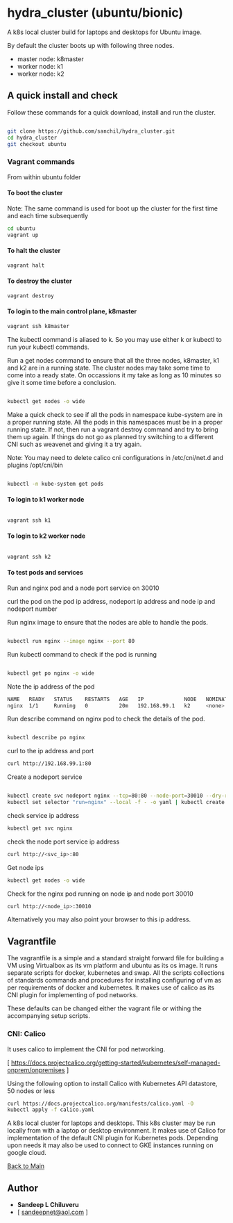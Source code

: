# hydra_cluster (ubuntu/bionic)

A k8s local cluster build for laptops and desktops for Ubuntu image.

By default the cluster boots up with following three nodes. 

- master node: k8master
- worker node: k1
- worker node: k2


## A quick install and check

Follow these commands for a quick download, install and run the cluster.

```sh

git clone https://github.com/sanchil/hydra_cluster.git
cd hydra_cluster
git checkout ubuntu

```

### Vagrant commands

From within ubuntu folder

#### To boot the cluster

Note: The same command is used for boot up the cluster for the first time and each time subsequently


```sh
cd ubuntu
vagrant up
```


#### To halt the cluster

```sh
vagrant halt
```


#### To destroy the cluster

```sh
vagrant destroy
```

#### To login to the main control plane, k8master


```sh
vagrant ssh k8master
```

The kubectl command is aliased to k. So you may use either k or kubectl to run your kubectl commands.

Run a get nodes command to ensure that all the three nodes, k8master, k1 and k2 are in a running state. The cluster nodes may take some time to come into a ready state. On occassions it my take as long as 10 minutes so give it some time before a conclusion.

```sh

kubectl get nodes -o wide

```

Make a quick check to see if all the pods in namespace kube-system are in a proper running state. All the pods in this namespaces must be in a proper running state. If not, then run a vagrant destroy command and try to bring them up again. If things do not go as planned try switching to a different CNI such as weavenet and giving it a try again. 

Note: You may need to delete calico cni configurations in /etc/cni/net.d and plugins /opt/cni/bin

```sh

kubectl -n kube-system get pods

```
#### To login to k1 worker node

```sh

vagrant ssh k1

```

#### To login to k2 worker node

```sh

vagrant ssh k2

```

#### To test pods and services

Run and nginx pod and a node port service on 30010

curl the pod on the pod ip address, nodeport ip address and node ip and nodeport number

Run nginx image to ensure that the nodes are able to handle the pods.

```sh

kubectl run nginx --image nginx --port 80

```

Run kubectl command to check if the pod is running


```sh

kubectl get po nginx -o wide

```
Note the ip address of the pod

```sh
NAME   READY   STATUS    RESTARTS   AGE   IP             NODE   NOMINATED NODE   READINESS GATES
nginx  1/1     Running   0          20m   192.168.99.1   k2     <none>           <none>
```

Run describe command on nginx pod to check the details of the pod.

```sh

kubectl describe po nginx

```
curl to the ip address and port

```sh
curl http://192.168.99.1:80
```

Create a nodeport service

```sh

kubectl create svc nodeport nginx --tcp=80:80 --node-port=30010 --dry-run=client -o yaml | \
kubectl set selector "run=nginx" --local -f - -o yaml | kubectl create -f -

```

check service ip address

```sh
kubectl get svc nginx
```


check the node port service ip address

```sh
curl http://<svc_ip>:80

```

Get node ips

```sh
kubectl get nodes -o wide
```

Check for the nginx pod running on node ip and node port 30010  

```sh
curl http://<node_ip>:30010

```

Alternatively you may also point your browser to this ip address. 


## Vagrantfile

The vagrantfile is a simple and a standard straight forward file for building a VM using Virtualbox as its vm platform and ubuntu as its os image.
It runs separate scripts for docker, kubernetes and swap. All the scripts collections of standards commands and procedures for installing
configuring of vm as per requirements of docker and kubernetes. It makes use of calico as its CNI plugin for implementing of pod networks.

These defaults can be changed either the vagrant file or withing the accompanying setup scripts.

### CNI: Calico

It uses calico to implement the CNI for pod networking.

[ https://docs.projectcalico.org/getting-started/kubernetes/self-managed-onprem/onpremises ]

Using the following option to install Calico with Kubernetes API datastore, 50 nodes or less

```sh
curl https://docs.projectcalico.org/manifests/calico.yaml -O
kubectl apply -f calico.yaml
```

A k8s local cluster for laptops and desktops. This k8s cluster may be run locally from with a laptop or desktop environment. 
It makes use of Calico for implementation of the default CNI plugin for Kubernetes pods. Depending upon needs it may also be used
to connect to GKE instances running on google cloud.

[Back to Main](../main/README.md)

## Author

* **Sandeep L Chiluveru** 
* [ sandeepnet@aol.com ]

